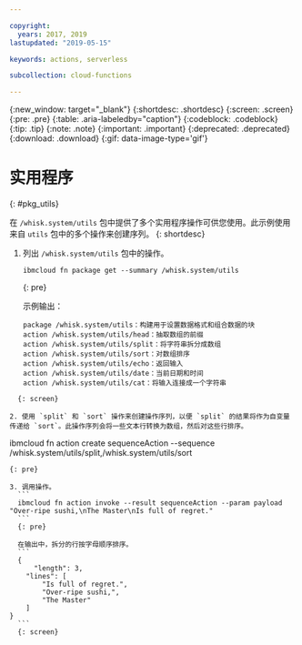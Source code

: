 ```yaml
---

copyright:
  years: 2017, 2019
lastupdated: "2019-05-15"

keywords: actions, serverless

subcollection: cloud-functions

---
```


{:new_window: target="_blank"}
{:shortdesc: .shortdesc}
{:screen: .screen}
{:pre: .pre}
{:table: .aria-labeledby="caption"}
{:codeblock: .codeblock}
{:tip: .tip}
{:note: .note}
{:important: .important}
{:deprecated: .deprecated}
{:download: .download}
{:gif: data-image-type='gif'}


# 实用程序
{: #pkg_utils}

在 `/whisk.system/utils` 包中提供了多个实用程序操作可供您使用。此示例使用来自 `utils` 包中的多个操作来创建序列。
{: shortdesc}

1. 列出 `/whisk.system/utils` 包中的操作。
    ```
    ibmcloud fn package get --summary /whisk.system/utils
    ```
    {: pre}

    示例输出：
      ```
      package /whisk.system/utils：构建用于设置数据格式和组合数据的块
   action /whisk.system/utils/head：抽取数组的前缀
   action /whisk.system/utils/split：将字符串拆分成数组
   action /whisk.system/utils/sort：对数组排序
   action /whisk.system/utils/echo：返回输入
   action /whisk.system/utils/date：当前日期和时间
   action /whisk.system/utils/cat：将输入连接成一个字符串
  ```
    {: screen}

2. 使用 `split` 和 `sort` 操作来创建操作序列，以便 `split` 的结果将作为自变量传递给 `sort`。此操作序列会将一些文本行转换为数组，然后对这些行排序。
  ```
  ibmcloud fn action create sequenceAction --sequence /whisk.system/utils/split,/whisk.system/utils/sort
  ```
  {: pre}

3. 调用操作。
    ```
    ibmcloud fn action invoke --result sequenceAction --param payload "Over-ripe sushi,\nThe Master\nIs full of regret."
    ```
    {: pre}

    在输出中，拆分的行按字母顺序排序。
    ```
    {
        "length": 3,
      "lines": [
          "Is full of regret.",
          "Over-ripe sushi,",
          "The Master"
      ]
  }
    ```
    {: screen}




